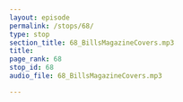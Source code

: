 ```yaml
---
layout: episode
permalink: /stops/68/
type: stop
section_title: 68_BillsMagazineCovers.mp3
title: 
page_rank: 68
stop_id: 68
audio_file: 68_BillsMagazineCovers.mp3

---
```

